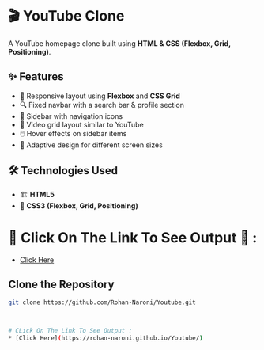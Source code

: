 # 🎬 YouTube Clone  

A YouTube homepage clone built using **HTML & CSS (Flexbox, Grid, Positioning)**.  

## ✨ Features  
- 📌 Responsive layout using **Flexbox** and **CSS Grid**  
- 🔍 Fixed navbar with a search bar & profile section  
- 📂 Sidebar with navigation icons  
- 🎥 Video grid layout similar to YouTube  
- 🖱️ Hover effects on sidebar items  
- 📱 Adaptive design for different screen sizes  

## 🛠️ Technologies Used  
- 🏗 **HTML5**  
- 🎨 **CSS3 (Flexbox, Grid, Positioning)**


# 🚀 Click On The Link To See Output 🎥 :
- [Click Here](https://rohan-naroni.github.io/Youtube/)

## Clone the Repository  
```sh
git clone https://github.com/Rohan-Naroni/Youtube.git



# CLick On The Link To See Output :
* [Click Here](https://rohan-naroni.github.io/Youtube/)



